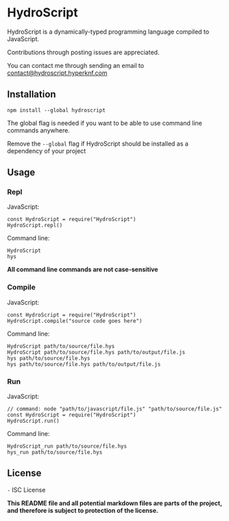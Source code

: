 # HydroScript

HydroScript is a dynamically-typed programming language compiled to JavaScript.

Contributions through posting issues are appreciated.

You can contact me through sending an email to contact@hydroscript.hyperknf.com

## Installation

``npm install --global hydroscript``

The global flag is needed if you want to be able to use command line commands anywhere.

Remove the `--global` flag if HydroScript should be installed as a dependency of your project

## Usage

### Repl

JavaScript:

```
const HydroScript = require("HydroScript")
HydroScript.repl()
```

Command line:

```
HydroScript
hys
```

**All command line commands are not case-sensitive**

### Compile

JavaScript:

```
const HydroScript = require("HydroScript")
HydroScript.compile("source code goes here")
```

Command line:

```
HydroScript path/to/source/file.hys
HydroScript path/to/source/file.hys path/to/output/file.js
hys path/to/source/file.hys
hys path/to/source/file.hys path/to/output/file.js
```

### Run

JavaScript:

```
// command: node "path/to/javascript/file.js" "path/to/source/file.js"
const HydroScript = require("HydroScript")
HydroScript.run()
```

Command line:

```
HydroScript_run path/to/source/file.hys
hys_run path/to/source/file.hys
```

## License

` - ` ISC License

**This README file and all potential markdown files are parts of the project, and therefore is subject to protection of the license.**
